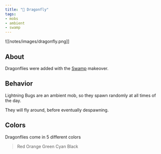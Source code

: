 ```yaml
---
title: "🐉 Dragonfly"
tags:
- mobs
- ambient
- swamp
---
```


![[notes/images/dragonfly.png]]
## About

Dragonflies were added with the [Swamp](notes/makeover/swamp) makeover.

## Behavior
Lightning Bugs are an ambient mob, so they spawn randomly at all times of the day.

They will fly around, before eventually despawning.

## Colors
Dragonflies come in 5 different colors
>Red
>Orange
>Green
>Cyan
>Black